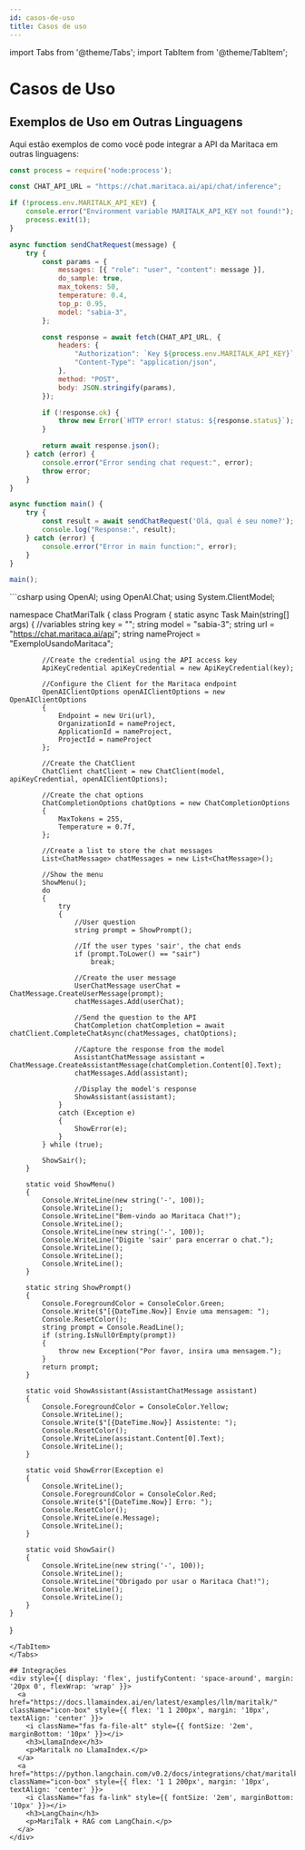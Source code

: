 ```yaml
---
id: casos-de-uso
title: Casos de uso
---
```

import Tabs from '@theme/Tabs';
import TabItem from '@theme/TabItem';

# Casos de Uso
## Exemplos de Uso em Outras Linguagens
Aqui estão exemplos de como você pode integrar a API da Maritaca em outras linguagens:
<Tabs>
<TabItem value="JavaScript" label="JavaScript" default>
```javascript
const process = require('node:process');

const CHAT_API_URL = "https://chat.maritaca.ai/api/chat/inference";

if (!process.env.MARITALK_API_KEY) {
    console.error("Environment variable MARITALK_API_KEY not found!");
    process.exit(1);
}

async function sendChatRequest(message) {
    try {
        const params = {
            messages: [{ "role": "user", "content": message }],
            do_sample: true,
            max_tokens: 50,
            temperature: 0.4,
            top_p: 0.95,
            model: "sabia-3",
        };

        const response = await fetch(CHAT_API_URL, {
            headers: {
                "Authorization": `Key ${process.env.MARITALK_API_KEY}`,
                "Content-Type": "application/json",
            },
            method: "POST",
            body: JSON.stringify(params),
        });

        if (!response.ok) {
            throw new Error(`HTTP error! status: ${response.status}`);
        }

        return await response.json();
    } catch (error) {
        console.error("Error sending chat request:", error);
        throw error;
    }
}

async function main() {
    try {
        const result = await sendChatRequest('Olá, qual é seu nome?');
        console.log("Response:", result);
    } catch (error) {
        console.error("Error in main function:", error);
    }
}

main();
```
</TabItem>
<TabItem value="C#" label="C#">
```csharp
using OpenAI;
using OpenAI.Chat;
using System.ClientModel;

namespace ChatMariTalk
{
    class Program
    {
        static async Task Main(string[] args)
        {
            //variables
            string key = "";
            string model = "sabia-3";
            string url = "https://chat.maritaca.ai/api";
            string nameProject = "ExemploUsandoMaritaca";

            //Create the credential using the API access key
            ApiKeyCredential apiKeyCredential = new ApiKeyCredential(key);

            //Configure the Client for the Maritaca endpoint
            OpenAIClientOptions openAIClientOptions = new OpenAIClientOptions
            {
                Endpoint = new Uri(url),
                OrganizationId = nameProject,
                ApplicationId = nameProject,
                ProjectId = nameProject
            };

            //Create the ChatClient
            ChatClient chatClient = new ChatClient(model, apiKeyCredential, openAIClientOptions);

            //Create the chat options
            ChatCompletionOptions chatOptions = new ChatCompletionOptions
            {
                MaxTokens = 255,
                Temperature = 0.7f,
            };

            //Create a list to store the chat messages
            List<ChatMessage> chatMessages = new List<ChatMessage>();

            //Show the menu
            ShowMenu();
            do
            {
                try
                {
                    //User question
                    string prompt = ShowPrompt();

                    //If the user types 'sair', the chat ends
                    if (prompt.ToLower() == "sair")
                        break;

                    //Create the user message
                    UserChatMessage userChat = ChatMessage.CreateUserMessage(prompt);
                    chatMessages.Add(userChat);

                    //Send the question to the API
                    ChatCompletion chatCompletion = await chatClient.CompleteChatAsync(chatMessages, chatOptions);

                    //Capture the response from the model
                    AssistantChatMessage assistant = ChatMessage.CreateAssistantMessage(chatCompletion.Content[0].Text);
                    chatMessages.Add(assistant);

                    //Display the model's response
                    ShowAssistant(assistant);
                }
                catch (Exception e)
                {
                    ShowError(e);
                }
            } while (true);

            ShowSair();
        }

        static void ShowMenu()
        {
            Console.WriteLine(new string('-', 100));
            Console.WriteLine();
            Console.WriteLine("Bem-vindo ao Maritaca Chat!");
            Console.WriteLine();
            Console.WriteLine(new string('-', 100));
            Console.WriteLine("Digite 'sair' para encerrar o chat.");
            Console.WriteLine();
            Console.WriteLine();
            Console.WriteLine();
        }

        static string ShowPrompt()
        {
            Console.ForegroundColor = ConsoleColor.Green;
            Console.Write($"[{DateTime.Now}] Envie uma mensagem: ");
            Console.ResetColor();
            string prompt = Console.ReadLine();
            if (string.IsNullOrEmpty(prompt))
            {
                throw new Exception("Por favor, insira uma mensagem.");
            }
            return prompt;
        }

        static void ShowAssistant(AssistantChatMessage assistant)
        {
            Console.ForegroundColor = ConsoleColor.Yellow;
            Console.WriteLine();
            Console.Write($"[{DateTime.Now}] Assistente: ");
            Console.ResetColor();
            Console.WriteLine(assistant.Content[0].Text);
            Console.WriteLine();
        }

        static void ShowError(Exception e)
        {
            Console.WriteLine();
            Console.ForegroundColor = ConsoleColor.Red;
            Console.Write($"[{DateTime.Now}] Erro: ");
            Console.ResetColor();
            Console.WriteLine(e.Message);
            Console.WriteLine();
        }

        static void ShowSair()
        {
            Console.WriteLine(new string('-', 100));
            Console.WriteLine();
            Console.WriteLine("Obrigado por usar o Maritaca Chat!");
            Console.WriteLine();
            Console.WriteLine();
        }
    }
}
```
</TabItem>
</Tabs>

## Integrações
<div style={{ display: 'flex', justifyContent: 'space-around', margin: '20px 0', flexWrap: 'wrap' }}>
  <a href="https://docs.llamaindex.ai/en/latest/examples/llm/maritalk/" className="icon-box" style={{ flex: '1 1 200px', margin: '10px', textAlign: 'center' }}>
    <i className="fas fa-file-alt" style={{ fontSize: '2em', marginBottom: '10px' }}></i> 
    <h3>LlamaIndex</h3>
    <p>Maritalk no LlamaIndex.</p>
  </a>
  <a href="https://python.langchain.com/v0.2/docs/integrations/chat/maritalk/" className="icon-box" style={{ flex: '1 1 200px', margin: '10px', textAlign: 'center' }}>
    <i className="fas fa-link" style={{ fontSize: '2em', marginBottom: '10px' }}></i> 
    <h3>LangChain</h3>
    <p>MariTalk + RAG com LangChain.</p>
  </a>
</div>
